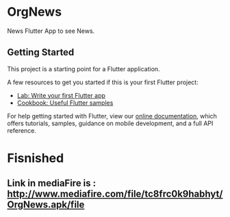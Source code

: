# OrgNews

News Flutter App to see News.

## Getting Started

This project is a starting point for a Flutter application.

A few resources to get you started if this is your first Flutter project:

- [Lab: Write your first Flutter app](https://flutter.dev/docs/get-started/codelab)
- [Cookbook: Useful Flutter samples](https://flutter.dev/docs/cookbook)

For help getting started with Flutter, view our
[online documentation](https://flutter.dev/docs), which offers tutorials,
samples, guidance on mobile development, and a full API reference.

# Fisnished
## Link in mediaFire is : http://www.mediafire.com/file/tc8frc0k9habhyt/OrgNews.apk/file
